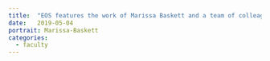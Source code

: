 ```yaml
---
title:  "EOS features the work of Marissa Baskett and a team of colleagues who have found a novel framework and intervention to manage coral reefs."
date:   2019-05-04
portrait: Marissa-Baskett
categories:
  - faculty
---
```

